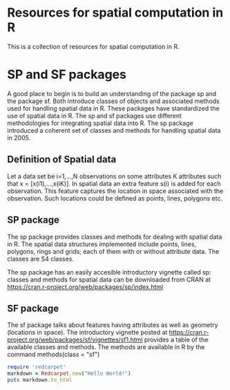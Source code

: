 # Resources for spatial computation in R
This is a collection of resources for spatial computation in R.

# SP and SF packages
A good place to begin is to build an understanding of the package sp and the package sf. Both introduce classes of objects and associated methods used for handling spatial data in R. These packages have standardized the use of spatial data in R. The sp and sf packages use different methodologies for integrating spatial data into R. The sp package introduced a coherent set of classes and methods for handling spatial data in 2005.

## Definition of Spatial data
Let a data set be i=1,...,N observations on some attributes K attributes such that x = [x(i1),...,x(iK)]. In spatial data an extra feature
s(i) is added for each observation. This feature captures the location in space associated with the observation. Such locations could be defined as points, lines, polygons etc.  

## SP package
The sp package provides classes and methods for dealing with spatial data in R. The spatial data structures implemented include points, lines, polygons, rings and grids; each of them with or without attribute data. The classes are S4 classes. 

The sp package has an easily accesible introductory vignette called sp: classes and methods for spatial data
can be downloaded from CRAN at
https://cran.r-project.org/web/packages/sp/index.html

## SF package
The sf package talks about features having attributes as well as geometry (locations in space). The introductory vignette posted at https://cran.r-project.org/web/packages/sf/vignettes/sf1.html provides a table of the available classes and methods. The methods are available in R by the command methods(class = "sf")

```ruby
require 'redcarpet'
markdown = Redcarpet.new("Hello World!")
puts markdown.to_html
```
